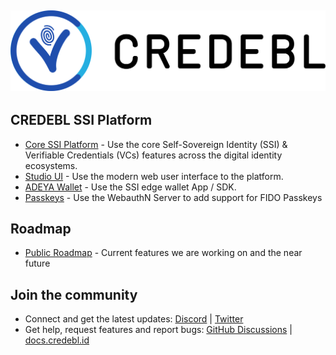 ## ![CREDEBL Logo](https://github.com/credebl/.github/raw/main/logo.svg)

## CREDEBL SSI Platform

* [Core SSI Platform](https://github.com/credebl/platform) - Use the core Self-Sovereign Identity (SSI) & Verifiable Credentials (VCs) features across the digital identity ecosystems.
* [Studio UI](https://github.com/credebl/studio) - Use the modern web user interface to the platform.
* [ADEYA Wallet](https://github.com/credebl/adeya-wallet) - Use the SSI edge wallet App / SDK.
* [Passkeys](https://github.com/credebl/webauthn-server) - Use the WebauthN Server to add support for FIDO Passkeys

## Roadmap

* [Public Roadmap](https://github.com/orgs/credebl/projects/5) - Current features we are working on and the near future

## Join the community

* Connect and get the latest updates: <a href="https://discord.gg/w4hnQT7NJG">Discord</a> | <a href="https://twitter.com/credebl" target="_blank">Twitter</a>
* Get help, request features and report bugs: <a href="https://github.com/orgs/credebl/discussions" target="_blank">GitHub Discussions</a> | <a href="https://docs.credebl.id" target="_blank">docs.credebl.id</a>
